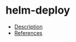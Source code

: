 # helm-deploy

- [Description](https://github.com/bakdata/ci-templates/tree/main/docs/actions/helm-deploy)
- [References](https://github.com/bakdata/ci-templates/tree/main/docs/actions/helm-deploy)
